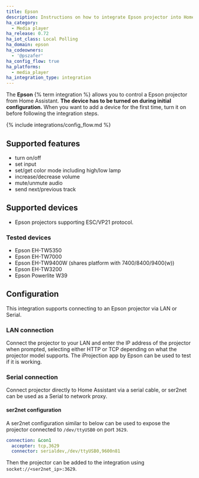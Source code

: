```yaml
---
title: Epson
description: Instructions on how to integrate Epson projector into Home Assistant.
ha_category:
  - Media player
ha_release: 0.72
ha_iot_class: Local Polling
ha_domain: epson
ha_codeowners:
  - '@pszafer'
ha_config_flow: true
ha_platforms:
  - media_player
ha_integration_type: integration
---
```


The **Epson** {% term integration %} allows you to control a Epson projector from Home Assistant.
**The device has to be turned on during initial configuration.**
When you want to add a device for the first time, turn it on before following the integration steps.

{% include integrations/config_flow.md %}

## Supported features

- turn on/off
- set input
- set/get color mode including high/low lamp
- increase/decrease volume
- mute/unmute audio
- send next/previous track

## Supported devices

- Epson projectors supporting ESC/VP21 protocol.

### Tested devices

- Epson EH-TW5350
- Epson EH-TW7000
- Epson EH-TW9400W (shares platform with 7400/8400/9400(w))
- Epson EH-TW3200
- Epson Powerlite W39

## Configuration

This integration supports connecting to an Epson projector via LAN or Serial.

### LAN connection

Connect the projector to your LAN and enter the IP address of the projector when prompted, selecting either HTTP or TCP depending on what the projector model supports.
The iProjection app by Epson can be used to test if it is working.

### Serial connection

Connect projector directly to Home Assistant via a serial cable, or ser2net can be used as a Serial to network proxy.

#### ser2net configuration

A ser2net configuration similar to below can be used to expose the projector connected to `/dev/ttyUSB0` on port `3629`.

```yaml
connection: &con1
  accepter: tcp,3629
  connector: serialdev,/dev/ttyUSB0,9600n81
```

Then the projector can be added to the integration using  `socket://<ser2net_ip>:3629`.
